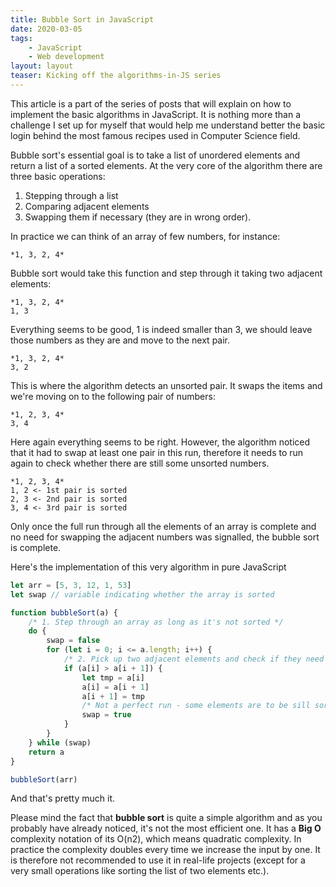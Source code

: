 ```yaml
---
title: Bubble Sort in JavaScript
date: 2020-03-05
tags:
    - JavaScript
    - Web development
layout: layout
teaser: Kicking off the algorithms-in-JS series
---
```


This article is a part of the series of posts that will explain on how to implement the basic algorithms in JavaScript. It is nothing more than a challenge I set up for myself that would help me understand better the basic login behind the most famous recipes used in Computer Science field.

Bubble sort's essential goal is to take a list of unordered elements and return a list of a sorted elements. At the very core of the algorithm there are three basic operations:

1. Stepping through a list
2. Comparing adjacent elements
3. Swapping them if necessary (they are in wrong order).

In practice we can think of an array of few numbers, for instance:

```
*1, 3, 2, 4*
```

Bubble sort would take this function and step through it taking two adjacent elements:

```
*1, 3, 2, 4*
1, 3
```

Everything seems to be good, 1 is indeed smaller than 3, we should leave those numbers as they are and move to the next pair.

```
*1, 3, 2, 4*
3, 2
```

This is where the algorithm detects an unsorted pair. It swaps the items and we're moving on to the following pair of numbers:

```
*1, 2, 3, 4*
3, 4
```

Here again everything seems to be right. However, the algorithm noticed that it had to swap at least one pair in this run, therefore it needs to run again to check whether there are still some unsorted numbers.

```
*1, 2, 3, 4*
1, 2 <- 1st pair is sorted
2, 3 <- 2nd pair is sorted
3, 4 <- 3rd pair is sorted
```

Only once the full run through all the elements of an array is complete and no need for swapping the adjacent numbers was signalled, the bubble sort is complete.

Here's the implementation of this very algorithm in pure JavaScript

```javascript
let arr = [5, 3, 12, 1, 53]
let swap // variable indicating whether the array is sorted

function bubbleSort(a) {
    /* 1. Step through an array as long as it's not sorted */
    do {
        swap = false
        for (let i = 0; i <= a.length; i++) {
            /* 2. Pick up two adjacent elements and check if they need to be swapped */
            if (a[i] > a[i + 1]) {
                let tmp = a[i]
                a[i] = a[i + 1]
                a[i + 1] = tmp
                /* Not a perfect run - some elements are to be sill sorted*/
                swap = true
            }
        }
    } while (swap)
    return a
}

bubbleSort(arr)
```

And that's pretty much it.

Please mind the fact that **bubble sort** is quite a simple algorithm and as you probably have already noticed, it's not the most efficient one. It has a **Big O** complexity notation of its O(n2), which means quadratic complexity. In practice the complexity doubles every time we increase the input by one. It is therefore not recommended to use it in real-life projects (except for a very small operations like sorting the list of two elements etc.).
